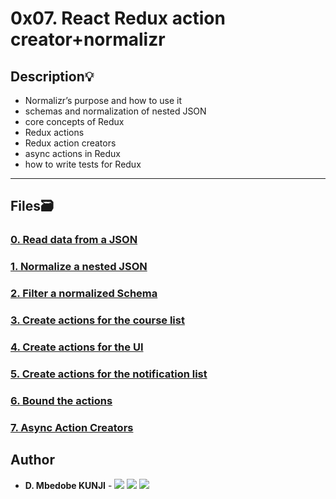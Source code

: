 # 0x07. React Redux action creator+normalizr

## Description:bulb:

- Normalizr’s purpose and how to use it
- schemas and normalization of nested JSON
- core concepts of Redux
- Redux actions
- Redux action creators
- async actions in Redux
- how to write tests for Redux

---

## Files:card_file_box:

### [0. Read data from a JSON](./task_0)

### [1. Normalize a nested JSON](./task_1)

### [2. Filter a normalized Schema](./task_2)

### [3. Create actions for the course list](./task_3)

### [4. Create actions for the UI](./task_4)

### [5. Create actions for the notification list](./task_5)

### [6. Bound the actions](./task_6)

### [7. Async Action Creators](./task_7)

## Author

- **D. Mbedobe KUNJI** - [<img src="https://img.shields.io/badge/GitHub-181717.svg?&style=plastic&logo=github&logoColor=white"/>](https://github.com/Mbedobe)
  [<img src="https://img.shields.io/badge/Twitter-1DA1F2.svg?&style=plastic&logo=twitter&logoColor=white"/>](https://twitter.com/@kd_mbedobe)
  [<img src="https://img.shields.io/badge/Linkedin-0A66C2.svg?&style=plastic&logo=linkedin&logoColor=white"/>](https://www.linkedin.com/in/danielmbedobe/)
